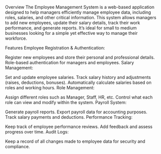 Overview
The Employee Management System is a web-based application designed to help managers efficiently manage employee data, including roles, salaries, and other critical information. This system allows managers to add new employees, update their salary details, track their work performance, and generate reports. It’s ideal for small to medium businesses looking for a simple yet effective way to manage their workforce.

Features
Employee Registration & Authentication:

Register new employees and store their personal and professional details.
Role-based authentication for managers and employees.
Salary Management:

Set and update employee salaries.
Track salary history and adjustments (raises, deductions, bonuses).
Automatically calculate salaries based on roles and working hours.
Role Management:

Assign different roles such as Manager, Staff, HR, etc.
Control what each role can view and modify within the system.
Payroll System:

Generate payroll reports.
Export payroll data for accounting purposes.
Track salary payments and deductions.
Performance Tracking:

Keep track of employee performance reviews.
Add feedback and assess progress over time.
Audit Logs:

Keep a record of all changes made to employee data for security and compliance.
